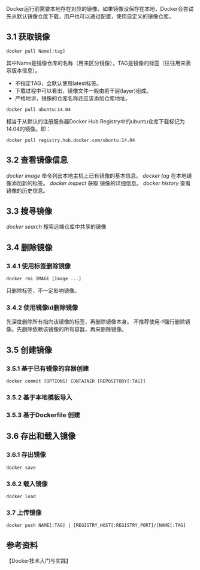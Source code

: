 

Docker运行前需要本地存在对应的镜像，如果镜像没保存在本地，Docker会尝试先从默认镜像仓库下载，用户也可以通过配置，使用自定义的镜像仓库。

## 3.1 获取镜像
```
docker pull Name[:tag]
```
其中Name是镜像仓库的名称（用来区分镜像），TAG是镜像的标签（往往用来表示版本信息）。

* 不指定TAG，会默认使用latest标签。
* 下载过程中可以看出，镜像文件一般由若干层(layer)组成。
* 严格地讲，镜像的仓库名称还应该添加仓库地址。

```
docker pull ubuntu:14.04
```
相当于从默认的注册服务器Docker Hub Registry中的ubuntu仓库下载标记为14.04的镜像。即：
```
docker pull registry.hub.docker.com/ubuntu:14.04
```

## 3.2 查看镜像信息
*docker image* 命令列出本地主机上已有镜像的基本信息。
*docker tag* 在本地镜像添加新的标签。
*docker inspect* 获取 镜像的详细信息。
*docker history* 查看镜像的历史信息。

## 3.3 搜寻镜像
*docker search* 搜索远端仓库中共享的镜像

## 3.4 删除镜像
### 3.4.1 使用标签删除镜像
```
docker rmi IMAGE [Image ...]
```
只删除标签，不一定影响镜像。
### 3.4.2 使用镜像id删除镜像
先深度删除所有指向该镜像的标签，再删除镜像本身。
不推荐使用-f强行删除镜像。先删除依赖该镜像的所有容器，再来删除镜像。


## 3.5 创建镜像
### 3.5.1 基于已有镜像的容器创建
```
docker commit [OPTIONS] CONTAINER [REPOSITORY[:TAG]]
```

### 3.5.2 基于本地模板导入

### 3.5.3 基于Dockerfile 创建

## 3.6 存出和载入镜像
### 3.6.1 存出镜像
```
docker save
```
### 3.6.2 载入镜像
```
docker load
```

### 3.7 上传镜像
```
docker push NAME[:TAG] | [REGISTRY_HOST[:REGISTRY_PORT]/]NAME[:TAG]
```

## 参考资料
【Docker技术入门与实践】